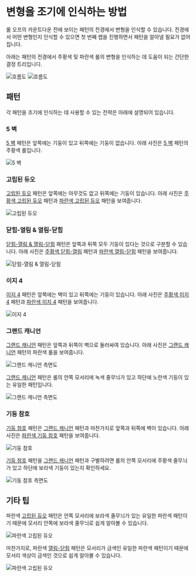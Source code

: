 # 변형을 조기에 인식하는 방법

롤 오프의 카운트다운 전에 보이는 패턴의 전경에서 변형을 인식할 수 있습니다. 전경에서 어떤 변형인지 인식할 수 있으면 첫 번째 랩을 진행하면서 패턴을 알아낼 필요가 없어집니다.

아래는 패턴의 전경에서 주황색 및 파란색 롤의 변형을 인식하는 데 도움이 되는 간단한 결정 트리입니다.

![흐름도](../images/advanced/recognizing-variants/flow-chart-light.jpg#only-light)
![흐름도](../images/advanced/recognizing-variants/flow-chart-dark.jpg#only-dark)

## 패턴

각 패턴을 조기에 인식하는 데 사용할 수 있는 전략은 아래에 설명되어 있습니다.

### 5 벽

[5 벽](../rolls/5-waller.md) 패턴은 앞쪽에는 기둥이 있고 뒤쪽에는 기둥이 없습니다. 아래 사진은 [5 벽](../rolls/5-waller.md) 패턴의 주황색 롤입니다.

![5 벽](../images/advanced/recognizing-variants/5-waller.jpg)

### 고립된 듀오

[고립된 듀오](../rolls/isolated-duo.md) 패턴은 앞쪽에는 아무것도 없고 뒤쪽에는 기둥이 있습니다. 아래 사진은 [주황색 고립된 듀오](../rolls/isolated-duo.md#주황색-롤) 패턴과 [파란색 고립된 듀오](../rolls/isolated-duo.md#파란색-롤) 패턴을 보여줍니다.

![고립된 듀오](../images/advanced/recognizing-variants/isolated-duo.jpg)

### 닫힘-열림 & 열림-닫힘

[닫힘-열림 & 열림-닫힘](../rolls/closed-open-open-closed.md) 패턴은 앞쪽과 뒤쪽 모두 기둥이 있다는 것으로 구분할 수 있습니다. 아래 사진은 [주황색 닫힘-열림](../rolls/closed-open-open-closed.md#주황색-롤) 패턴과 [파란색 열림-닫힘](../rolls/closed-open-open-closed.md#파란색-롤) 패턴을 보여줍니다.

![닫힘-열림 & 열림-닫힘](../images/advanced/recognizing-variants/closed-open-open-closed.jpg)

### 이지 4

[이지 4](../rolls/easy-4.md) 패턴은 앞쪽에는 벽이 있고 뒤쪽에는 기둥이 있습니다. 아래 사진은 [주황색 이지 4](../rolls/easy-4.md#주황색-롤) 패턴과 [파란색 이지 4](../rolls/easy-4.md#파란색-롤) 패턴을 보여줍니다.

![이지 4](../images/advanced/recognizing-variants/easy-4.jpg)

### 그랜드 캐니언

[그랜드 캐니언](../rolls/grand-canyon.md) 패턴은 앞쪽과 뒤쪽이 벽으로 둘러싸여 있습니다. 아래 사진은 [그랜드 캐니언](../rolls/grand-canyon.md) 패턴의 파란색 롤을 보여줍니다.

![그랜드 캐니언 측면도](../images/advanced/recognizing-variants/grand-canyon.jpg)

[그랜드 캐니언](../rolls/grand-canyon.md) 패턴은 롤의 안쪽 모서리에 녹색 줄무늬가 있고 하단에 노란색 기둥이 있는 유일한 패턴입니다.

![그랜드 캐니언 측면도](../images/advanced/recognizing-variants/grand-canyon-side-view.jpg)

### 기둥 참호

[기둥 참호](../rolls/pillar-trench.md) 패턴은 [그랜드 캐니언](../rolls/grand-canyon.md) 패턴과 마찬가지로 앞쪽과 뒤쪽에 벽이 있습니다. 아래 사진은 [파란색 기둥 참호](../rolls/pillar-trench.md) 패턴을 보여줍니다.

![기둥 참호](../images/advanced/recognizing-variants/pillar-trench.jpg)

[기둥 참호](../rolls/pillar-trench.md) 패턴을 [그랜드 캐니언](../rolls/grand-canyon.md) 패턴과 구별하려면 롤의 안쪽 모서리에 주황색 줄무늬가 있고 하단에 보라색 기둥이 있는지 확인하세요.

![기둥 참호 측면도](../images/advanced/recognizing-variants/pillar-trench-side-view.jpg)

## 기타 팁

파란색 [고립된 듀오](../rolls/isolated-duo.md#파란색-롤) 패턴은 안쪽 모서리에 보라색 줄무늬가 있는 유일한 파란색 패턴이기 때문에 모서리 안쪽에 보라색 줄무늬로 쉽게 알아볼 수 있습니다.

![파란색 고립된 듀오](../images/advanced/recognizing-variants/isolated-duo-blue-side-view.jpg)

마찬가지로, 파란색 [열림-닫힘](../rolls/closed-open-open-closed.md#파란색-롤) 패턴은 모서리가 금색인 유일한 파란색 패턴이기 때문에 모서리 색상이 금색인 것으로 쉽게 알아볼 수 있습니다.

![파란색 고립된 듀오](../images/advanced/recognizing-variants/open-closed-blue-side-view.jpg)

